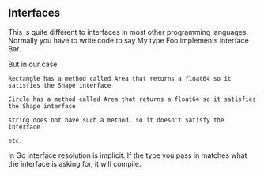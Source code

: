 ## Interfaces

This is quite different to interfaces in most other programming languages. Normally you have to write code to say My type Foo implements interface Bar.

But in our case

    Rectangle has a method called Area that returns a float64 so it satisfies the Shape interface

    Circle has a method called Area that returns a float64 so it satisfies the Shape interface

    string does not have such a method, so it doesn't satisfy the interface

    etc.

In Go interface resolution is implicit. If the type you pass in matches what the interface is asking for, it will compile.

